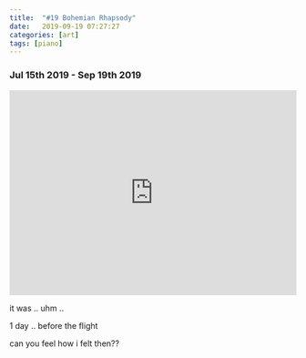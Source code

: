 ```yaml
---
title:  "#19 Bohemian Rhapsody"
date:   2019-09-19 07:27:27
categories: [art]
tags: [piano]
---
```


### Jul 15th 2019 - Sep 19th 2019

<iframe style="overflow:hidden; width:100%; height:360px" src="https://www.youtube.com/embed/lCYoy_ricyE" frameborder="0" allow="accelerometer; autoplay; clipboard-write; encrypted-media; gyroscope; picture-in-picture" allowfullscreen></iframe>

it was .. uhm ..

1 day .. before the flight

can you feel how i felt then??
